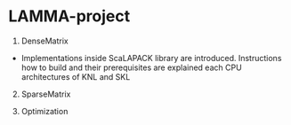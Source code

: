 # LAMMA-project


1. DenseMatrix
 - Implementations inside ScaLAPACK library are introduced. Instructions how to build and their prerequisites are explained each CPU architectures of KNL and SKL

2. SparseMatrix


3. Optimization
